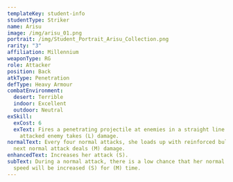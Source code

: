 ```yaml
---
templateKey: student-info
studentType: Striker
name: Arisu
image: /img/arisu_01.png
portrait: /img/Student_Portrait_Arisu_Collection.png
rarity: "3"
affiliation: Millennium
weaponType: RG
role: Attacker
position: Back
atkType: Penetration
defType: Heavy Armour
combatEnvironment:
  desert: Terrible
  indoor: Excellent
  outdoor: Neutral
exSkill:
  exCost: 6
  exText: Fires a penetrating projectile at enemies in a straight line. The
    attacked enemy takes (L) damage.
normalText: Every four normal attacks, she loads up with reinforced bullets. Her
  next normal attack deals (M) damage.
enhancedText: Increases her attack (S).
subText: During a normal attack, there is a low chance that her normal attack's
  speed will be increased (S) for (M) time.
---
```

